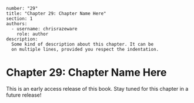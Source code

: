 ```metadata
number: "29"
title: "Chapter 29: Chapter Name Here"
section: 1
authors:
  - username: chrisrazeware
    role: author
description:
  Some kind of description about this chapter. It can be
  on multiple lines, provided you respect the indentation.
```

# Chapter 29: Chapter Name Here

This is an early access release of this book. Stay tuned for this chapter in a future release!